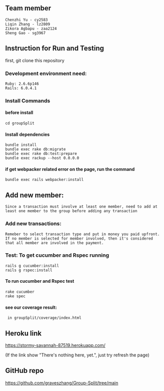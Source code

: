 ## Team member 
    Chenzhi Yu - cy2583
    Liqin Zhang - lz2809
    Zikora Agbapu - zaa2124
    Sheng Gao - sg3967

## Instruction for Run and Testing

first, git clone this repository

### Development environment need:
```
Ruby: 2.6.6p146
Rails: 6.0.4.1
```

### Install Commands

#### before install
    cd groupSplit

#### Install dependencies
```
bundle install
bundle exec rake db:migrate
bundle exec rake db:test:prepare
bundle exec rackup --host 0.0.0.0
```

#### if get webpacker related error on the page, run the command
```
bundle exec rails webpacker:install
```

## Add new member:
    Since a transaction must involve at least one member, need to add at least one member to the group before adding any transaction

### Add new transactions:
    Remeber to select transaction type and put in money you paid upfront.
    If no member is selected for member involved, then it's considered that all member are involved in the payment.

### Test: To get cucumber and Rspec running 
```
rails g cucumber:install
rails g rspec:install
```

#### To run cucumber and Rspec test
```
rake cucumber
rake spec
```

#### see our coverage result: 
     in groupSplit/coverage/index.html
     
     
## Heroku link
https://stormy-savannah-87519.herokuapp.com/

(If the link show "There's nothing here, yet.", just try refresh the page)

## 
## GitHub repo
https://github.com/graveszhang/Group-Split/tree/main

